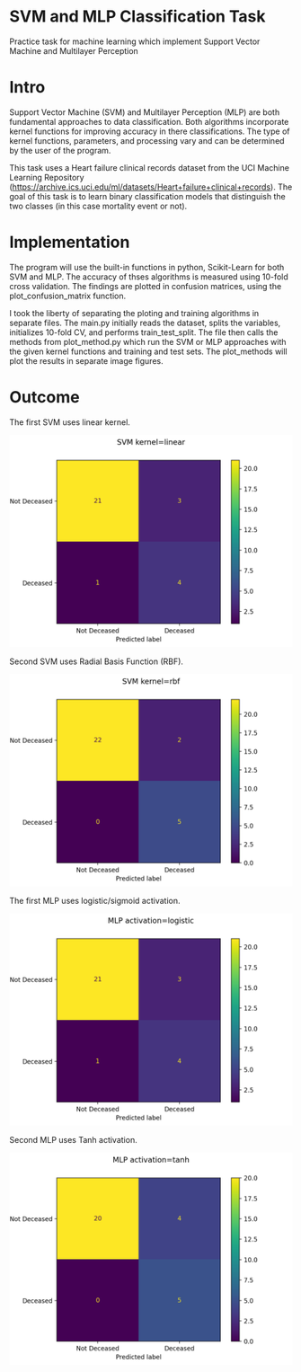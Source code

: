 # SVM and MLP Classification Task
Practice task for machine learning which implement Support Vector Machine and Multilayer Perception 



# Intro 
Support Vector Machine (SVM) and Multilayer Perception (MLP) are both fundamental approaches to data classification. Both algorithms incorporate  kernel functions for improving accuracy in there classifications. The type of kernel functions, parameters, and processing vary and can be determined by the user of the program.

This task uses a Heart failure clinical records dataset from the UCI Machine Learning Repository (https://archive.ics.uci.edu/ml/datasets/Heart+failure+clinical+records). The goal of this task is to learn binary classification models that distinguish the two classes (in this case mortality event or not).

# Implementation 
The program will use the built-in functions in python, Scikit-Learn for both SVM and MLP. The accuracy of thses algorithms is measured using 10-fold cross validation. The findings are plotted in confusion matrices, using the plot_confusion_matrix function. 

I took the liberty of separating the ploting and training algorithms in separate files. The main.py initially reads the dataset, splits the variables, initializes 10-fold CV, and performs train_test_split. The file then calls the methods from plot_method.py which run the SVM or MLP approaches with the given kernel functions and training and test sets. The plot_methods will plot the results in separate image figures.

# Outcome 
The first SVM uses linear kernel. 

![Alt text](https://github.com/eolt/A.I._Fundametals/blob/c6a794980f3aac24103ecb1f196bb1eca706eaed/SVM_MLP_classification_task/plotted_confusion_matrix/SVM_linear.png)

Second SVM uses Radial Basis Function (RBF).

![Alt text](https://github.com/eolt/A.I._Fundametals/blob/c6a794980f3aac24103ecb1f196bb1eca706eaed/SVM_MLP_classification_task/plotted_confusion_matrix/SVM_rbf.png)

The first MLP uses logistic/sigmoid activation.

![Alt text](https://github.com/eolt/A.I._Fundametals/blob/c6a794980f3aac24103ecb1f196bb1eca706eaed/SVM_MLP_classification_task/plotted_confusion_matrix/MLP_logistic.png)

Second MLP uses Tanh activation.

![Alt text](https://github.com/eolt/A.I._Fundametals/blob/c6a794980f3aac24103ecb1f196bb1eca706eaed/SVM_MLP_classification_task/plotted_confusion_matrix/MLP_Tanh.png)
